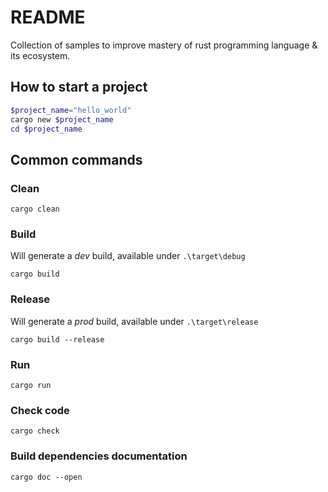 # README

Collection of samples to improve mastery of rust programming language & its ecosystem.

## How to start a project

```powershell
$project_name="hello_world"
cargo new $project_name
cd $project_name
```

## Common commands

### Clean

```
cargo clean
```

### Build

Will generate a _dev_ build, available under `.\target\debug`

```
cargo build
```

### Release

Will generate a _prod_ build, available under `.\target\release`

```
cargo build --release
```

### Run

```
cargo run
```

### Check code

```
cargo check
```

### Build dependencies documentation

```
cargo doc --open
```
